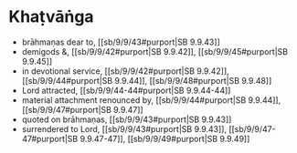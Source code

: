 # Khaṭvāṅga

* brāhmaṇas dear to, [[sb/9/9/43#purport|SB 9.9.43]]
* demigods &, [[sb/9/9/42#purport|SB 9.9.42]], [[sb/9/9/45#purport|SB 9.9.45]]
* in devotional service, [[sb/9/9/42#purport|SB 9.9.42]], [[sb/9/9/44#purport|SB 9.9.44]], [[sb/9/9/48#purport|SB 9.9.48]]
* Lord attracted, [[sb/9/9/44-44#purport|SB 9.9.44-44]]
* material attachment renounced by, [[sb/9/9/44#purport|SB 9.9.44]], [[sb/9/9/47#purport|SB 9.9.47]]
* quoted on brāhmaṇas, [[sb/9/9/43#purport|SB 9.9.43]]
* surrendered to Lord, [[sb/9/9/43#purport|SB 9.9.43]], [[sb/9/9/47-47#purport|SB 9.9.47-47]], [[sb/9/9/49#purport|SB 9.9.49]]
